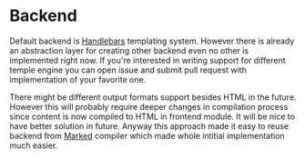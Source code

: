 # Backend

Default backend is [Handlebars](https://github.com/wycats/handlebars.js/) templating system.
However there is already an abstraction layer for creating other backend even no other is implemented right now.
If you're interested in writing support for different temple engine you can open issue and submit pull request with
implementation of your favorite one.

There might be different output formats support besides HTML in the future.
However this will probably require deeper changes in compilation process since content is now compiled to HTML
in frontend module. It will be nice to have better solution in future. Anyway this approach made it easy to
reuse backend from [Marked](https://github.com/chjj/marked) compiler which made whole intitial implementation much easier.
